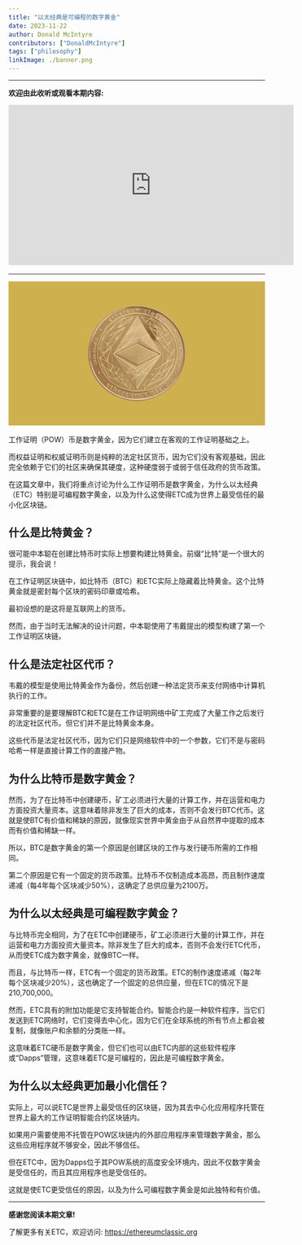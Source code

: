 ```yaml
---
title: "以太经典是可编程的数字黄金"
date: 2023-11-22
author: Donald McIntyre
contributors: ["DonaldMcIntyre"]
tags: ["philosophy"]
linkImage: ./banner.png
---
```


---
**欢迎由此收听或观看本期内容:**

<iframe width="560" height="315" src="https://www.youtube.com/embed/jYqxC9X_0Ac?si=HLjYPqJ2lvXc5LSN" title="YouTube video player" frameborder="0" allow="accelerometer; autoplay; clipboard-write; encrypted-media; gyroscope; picture-in-picture; web-share" allowfullscreen></iframe>

---
![](./banner.png)

工作证明（POW）币是数字黄金，因为它们建立在客观的工作证明基础之上。

而权益证明和权威证明币则是纯粹的法定社区货币，因为它们没有客观基础，因此完全依赖于它们的社区来确保其硬度，这种硬度弱于或弱于信任政府的货币政策。

在这篇文章中，我们将重点讨论为什么工作证明币是数字黄金，为什么以太经典（ETC）特别是可编程数字黄金，以及为什么这使得ETC成为世界上最受信任的最小化区块链。

## 什么是比特黄金？

很可能中本聪在创建比特币时实际上想要构建比特黄金。前缀“比特”是一个很大的提示，我会说！

在工作证明区块链中，如比特币（BTC）和ETC实际上隐藏着比特黄金。这个比特黄金就是密封每个区块的密码印章或哈希。

最初设想的是这将是互联网上的货币。

然而，由于当时无法解决的设计问题，中本聪使用了韦戴提出的模型构建了第一个工作证明区块链。

## 什么是法定社区代币？

韦戴的模型是使用比特黄金作为备份，然后创建一种法定货币来支付网络中计算机执行的工作。

非常重要的是要理解BTC和ETC是在工作证明网络中矿工完成了大量工作之后发行的法定社区代币。但它们并不是比特黄金本身。

这些代币是法定社区代币，因为它们只是网络软件中的一个参数，它们不是与密码哈希一样是直接计算工作的直接产物。

## 为什么比特币是数字黄金？

然而，为了在比特币中创建硬币，矿工必须进行大量的计算工作，并在运营和电力方面投资大量资本。这意味着除非发生了巨大的成本，否则不会发行BTC代币。这就是使BTC有价值和稀缺的原因，就像现实世界中黄金由于从自然界中提取的成本而有价值和稀缺一样。

所以，BTC是数字黄金的第一个原因是创建区块的工作与发行硬币所需的工作相同。

第二个原因是它有一个固定的货币政策。比特币不仅制造成本高昂，而且制作速度递减（每4年每个区块减少50%），这确定了总供应量为2100万。

## 为什么以太经典是可编程数字黄金？

与比特币完全相同，为了在ETC中创建硬币，矿工必须进行大量的计算工作，并在运营和电力方面投资大量资本。除非发生了巨大的成本，否则不会发行ETC代币，从而使ETC成为数字黄金，就像BTC一样。

而且，与比特币一样，ETC有一个固定的货币政策。ETC的制作速度递减（每2年每个区块减少20%），这也确定了一个固定的总供应量，但在ETC的情况下是210,700,000。

然而，ETC具有的附加功能是它支持智能合约。智能合约是一种软件程序，当它们发送到ETC网络时，它们变得去中心化，因为它们在全球系统的所有节点上都会被复制，就像账户和余额的分类账一样。

这意味着ETC硬币是数字黄金，但它们也可以由ETC内部的这些软件程序或“Dapps”管理，这意味着ETC是可编程的，因此是可编程数字黄金。

## 为什么以太经典更加最小化信任？

实际上，可以说ETC是世界上最受信任的区块链，因为其去中心化应用程序托管在世界上最大的工作证明智能合约区块链内。

如果用户需要使用不托管在POW区块链内的外部应用程序来管理数字黄金，那么这些应用程序就不够安全，因此不够信任。

但在ETC中，因为Dapps位于其POW系统的高度安全环境内，因此不仅数字黄金是受信任的，而且其应用程序也是受信任的。

这就是使ETC更受信任的原因，以及为什么可编程数字黄金是如此独特和有价值。

---

**感谢您阅读本期文章!**

了解更多有关ETC，欢迎访问: https://ethereumclassic.org

